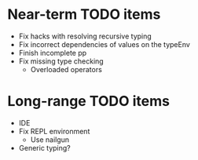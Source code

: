 Near-term TODO items
====================
* Fix hacks with resolving recursive typing
* Fix incorrect dependencies of values on the typeEnv
* Finish incomplete pp
* Fix missing type checking
  * Overloaded operators

Long-range TODO items
=====================
* IDE
* Fix REPL environment
  * Use nailgun
* Generic typing?

